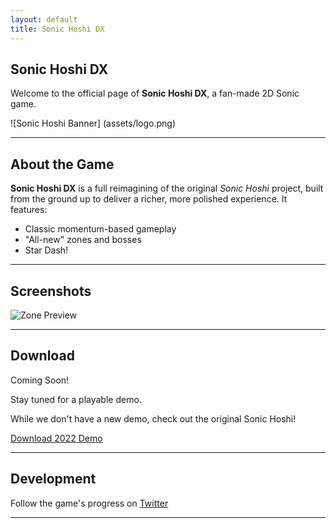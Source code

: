 ```yaml
---
layout: default
title: Sonic Hoshi DX
---
```


## Sonic Hoshi DX

Welcome to the official page of **Sonic Hoshi DX**, a fan-made 2D Sonic game.

![Sonic Hoshi Banner] (assets/logo.png)

---

## About the Game

**Sonic Hoshi DX** is a full reimagining of the original *Sonic Hoshi* project, built from the ground up to deliver a richer, more polished experience. It features:

- Classic momentum-based gameplay
- "All-new" zones and bosses
- Star Dash!

---

## Screenshots

![Zone Preview](https://assets/ssz.png)

---

## Download

Coming Soon!

Stay tuned for a playable demo.

While we don't have a new demo, check out the original Sonic Hoshi!

[Download 2022 Demo](https://sonicfangameshq.com/forums/showcase/sonic-hoshi-22-demo.1490/)

---

## Development

Follow the game's progress on [Twitter](https://twitter.com/HoshiSonicDX)

---
